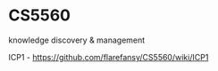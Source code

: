 # CS5560
knowledge discovery &amp; management


ICP1 - https://github.com/flarefansy/CS5560/wiki/ICP1
